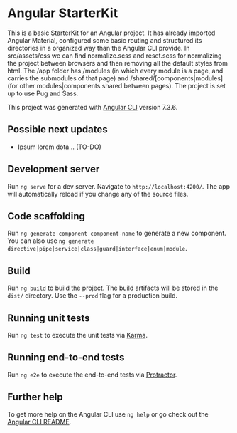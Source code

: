# Angular StarterKit

This is a basic StarterKit for an Angular project. It has already imported Angular Material, configured some basic routing and structured its directories in a organized way than the Angular CLI provide. In src/assets/css we can find normalize.scss and reset.scss for normalizing the project between browsers and then removing all the default styles from html. The /app folder has /modules (in which every module is a page, and carries the submodules of that page) and /shared/\[components|modules] (for other modules|components shared between pages). The project is set up to use Pug and Sass.

This project was generated with [Angular CLI](https://github.com/angular/angular-cli) version 7.3.6.

## Possible next updates
- Ipsum lorem dota... (TO-DO)

## Development server

Run `ng serve` for a dev server. Navigate to `http://localhost:4200/`. The app will automatically reload if you change any of the source files.

## Code scaffolding

Run `ng generate component component-name` to generate a new component. You can also use `ng generate directive|pipe|service|class|guard|interface|enum|module`.

## Build

Run `ng build` to build the project. The build artifacts will be stored in the `dist/` directory. Use the `--prod` flag for a production build.

## Running unit tests

Run `ng test` to execute the unit tests via [Karma](https://karma-runner.github.io).

## Running end-to-end tests

Run `ng e2e` to execute the end-to-end tests via [Protractor](http://www.protractortest.org/).

## Further help

To get more help on the Angular CLI use `ng help` or go check out the [Angular CLI README](https://github.com/angular/angular-cli/blob/master/README.md).
